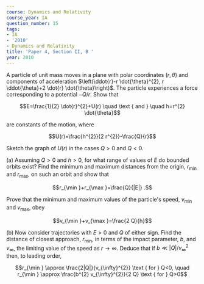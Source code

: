 ```yaml
---
course: Dynamics and Relativity
course_year: IA
question_number: 15
tags:
- IA
- '2010'
- Dynamics and Relativity
title: 'Paper 4, Section II, B '
year: 2010
---
```




A particle of unit mass moves in a plane with polar coordinates $(r, \theta)$ and components of acceleration $\left(\ddot{r}-r \dot{\theta}^{2}, r \ddot{\theta}+2 \dot{r} \dot{\theta}\right)$. The particle experiences a force corresponding to a potential $-Q / r$. Show that

$$E=\frac{1}{2} \dot{r}^{2}+U(r) \quad \text { and } \quad h=r^{2} \dot{\theta}$$

are constants of the motion, where

$$U(r)=\frac{h^{2}}{2 r^{2}}-\frac{Q}{r}$$

Sketch the graph of $U(r)$ in the cases $Q>0$ and $Q<0$.

(a) Assuming $Q>0$ and $h>0$, for what range of values of $E$ do bounded orbits exist? Find the minimum and maximum distances from the origin, $r_{\min }$ and $r_{\max }$, on such an orbit and show that

$$r_{\min }+r_{\max }=\frac{Q}{|E|} .$$

Prove that the minimum and maximum values of the particle's speed, $v_{\min }$ and $v_{\max }$, obey

$$v_{\min }+v_{\max }=\frac{2 Q}{h}$$

(b) Now consider trajectories with $E>0$ and $Q$ of either sign. Find the distance of closest approach, $r_{\min }$, in terms of the impact parameter, $b$, and $v_{\infty}$, the limiting value of the speed as $r \rightarrow \infty$. Deduce that if $b \ll|Q| / v_{\infty}^{2}$ then, to leading order,

$$r_{\min } \approx \frac{2|Q|}{v_{\infty}^{2}} \text { for } Q<0, \quad r_{\min } \approx \frac{b^{2} v_{\infty}^{2}}{2 Q} \text { for } Q>0$$